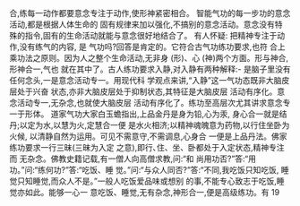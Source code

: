 合,练每一动作都要意念专注于动作,使形神紧密相合。
智能气功的每一步功的意念活动,都是根据人体生命的
固有规律来加以强化,不搞别的意念活动。意念没有特
殊的指令,固有的生命活动就能与意念很好地结合了。
有人怀疑: 把精神专注于动作,没有练气的内容, 是
气功吗?回答是肯定的。它符合古气功练功要求,也符
合上乘功法之原则。因为人之整个生命活动,无非身
(形)、心 (神)两个方面。形与神合,形神合一,气也
就在其中了。古人练功要求入静,对入静有两种解释:-
是脑子里没有任何念头,一是意念活动专一。用现代科
学观点来讲,“入静”这一气功态既非大脑皮层处于兴奋
状态,亦非大脑皮层处于抑制状态,其特征是大脑皮层
活动有序化。意念活动专一,无杂念,也就使大脑皮层
活动有序化了。练功至高层次尤其讲求意念专一于形体。
道家气功大家白玉蟾指出,上品金丹是身为铅,心为汞,
身心合一就是结丹;以定为水,以慧为火,定慧合一便
是水火相济;以精神魂魄意为药物,以行住坐卧为火候,
以清静自然为运用。可见不需意守,不需调息,心身合
一便是上品丹法。佛家练功要求一行三昧(三昧为入定
之意),即行､住、坐、卧都处于入定状态,精神专注而
无杂念。佛教史籍记载,有一僧人向高僧求教,问:“和
尚用功否?”答:“用功。”问:“练何功?”答:“吃饭、睡
觉。”问:“与众人同否?”答:“不同,我吃饭只知吃饭,
睡觉只知睡觉,而众人不是。”一般人吃饭爱品味或想别
的事,不能专心致志于吃饭,睡觉亦如此。能够一心一
意吃饭、睡觉,无有杂念,神形合一,便是高级练功。有
19
